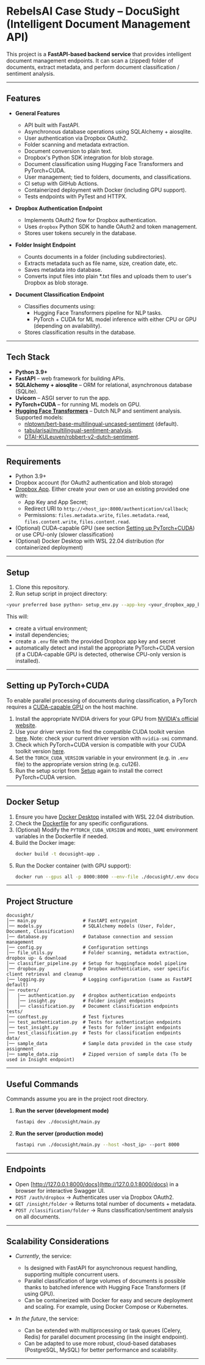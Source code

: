 # RebelsAI Case Study – DocuSight (Intelligent Document Management API)

This project is a **FastAPI-based backend service** that provides intelligent document management endpoints.
It can scan a (zipped) folder of documents, extract metadata, and perform document classification / sentiment analysis.

---

## Features
* **General Features**

  * API built with FastAPI.
  * Asynchronous database operations using SQLAlchemy + aiosqlite.
  * User authentication via Dropbox OAuth2.
  * Folder scanning and metadata extraction.
  * Document conversion to plain text.
  * Dropbox's Python SDK integration for blob storage.
  * Document classification using Hugging Face Transformers and PyTorch+CUDA.
  * User management; tied to folders, documents, and classifications.
  * CI setup with GitHub Actions.
  * Containerized deployment with Docker (including GPU support).
  * Tests endpoints with PyTest and HTTPX.

* **Dropbox Authentication Endpoint**

  * Implements OAuth2 flow for Dropbox authentication.
  * Uses `dropbox` Python SDK to handle OAuth2 and token management.
  * Stores user tokens securely in the database.

* **Folder Insight Endpoint**

  * Counts documents in a folder (including subdirectories).
  * Extracts metadata such as file name, size, creation date, etc.
  * Saves metadata into database.
  * Converts input files into plain *.txt files and uploads them to user's Dropbox as blob storage.

* **Document Classification Endpoint**

  * Classifies documents using:
    * Hugging Face Transformers pipeline for NLP tasks.
    * PyTorch + CUDA for ML model inference with either CPU or GPU (depending on availability).
  * Stores classification results in the database.
---

## Tech Stack

* **Python 3.9+**
* **FastAPI** – web framework for building APIs.
* **SQLAlchemy + aiosqlite** – ORM for relational, asynchronous database (SQLite).
* **Uvicorn** – ASGI server to run the app.
* **PyTorch+CUDA** – for running ML models on GPU.
* [**Hugging Face Transformers**](https://github.com/huggingface/transformers?tab=readme-ov-file) – Dutch NLP and sentiment analysis. Supported models: 
  * [nlptown/bert-base-multilingual-uncased-sentiment](https://huggingface.co/nlptown/bert-base-multilingual-uncased-sentiment) (default).
  * [tabularisai/multilingual-sentiment-analysis](https://huggingface.co/tabularisai/multilingual-sentiment-analysis).
  * [DTAI-KULeuven/robbert-v2-dutch-sentiment](https://huggingface.co/DTAI-KULeuven/robbert-v2-dutch-sentiment).
---

## Requirements
* Python 3.9+
* Dropbox account (for OAuth2 authentication and blob storage)
* [Dropbox App](https://www.dropbox.com/developers/apps?_tk=pilot_lp&_ad=topbar4&_camp=myapps). Either create your own or use an existing provided one with:
  * App Key and App Secret; 
  * Redirect URI to `http://<host_ip>:8000/authentication/callback`;
  * Permissions: `files.metadata.write`, `files.metadata.read`, `files.content.write`, `files.content.read`.
* (Optional) CUDA-capable GPU (see section [Setting up PyTorch+CUDA](#setting-up-pytorchcuda)) or use CPU-only (slower classification)
* (Optional) Docker Desktop with WSL 22.04 distribution (for containerized deployment)
---

## Setup
1. Clone this repository.
2. Run setup script in project directory:
  ```bash
  <your preferred base python> setup_env.py --app-key <your_dropbox_app_key> --app-secret <your_dropbox_app_secret>
  ```
This will:
* create a virtual environment;
* install dependencies;
* create a `.env` file with the provided Dropbox app key and secret
* automatically detect and install the appropriate PyTorch+CUDA version (if a CUDA-capable GPU is detected, otherwise CPU-only version is installed).

---

## Setting up PyTorch+CUDA
To enable parallel processing of documents during classification, a PyTorch requires a [CUDA-capable GPU]((https://developer.nvidia.com/cuda-gpus)) on the host machine.
1. Install the appropriate NVIDIA drivers for your GPU from [NVIDIA's official website](https://www.nvidia.com/Download/index.aspx).
2. Use your driver version to find the compatible CUDA toolkit version [here](https://docs.nvidia.com/cuda/cuda-toolkit-release-notes/index.html). Note: check your current driver version with `nvidia-smi` command.
3. Check which PyTorch+CUDA version is compatible with your CUDA toolkit version [here](https://pytorch.org/get-started/locally/).
4. Set the `TORCH_CUDA_VERSION` variable in your environment (e.g. in `.env` file) to the appropriate version string (e.g. cu126).
5. Run the setup script from [Setup](#setup) again to install the correct PyTorch+CUDA version.
---

## Docker Setup
1. Ensure you have [Docker Desktop](https://www.docker.com/products/docker-desktop/) installed with WSL 22.04 distribution.
2. Check the [Dockerfile](./Dockerfile) for any specific configurations.
3. (Optional) Modify the `PYTORCH_CUDA_VERSION` and `MODEL_NAME` environment variables in the Dockerfile if needed.
2. Build the Docker image:
   ```bash
   docker build -t docusight-app .
   ```
3. Run the Docker container (with GPU support):
   ```bash
   docker run --gpus all -p 8000:8000 --env-file ./docusight/.env docusight-app
   ```
---

## Project Structure

```
docusight/
│── main.py                 # FastAPI entrypoint
│── models.py               # SQLAlchemy models (User, Folder, Document, Classification)
│── database.py             # Database connection and session management
│── config.py               # Configuration settings
│── file_utils.py           # Folder scanning, metadata extraction, dropbox up- & download
│── classifier_pipeline.py  # Setup for huggingface model pipeline
│── dropbox.py              # Dropbox authentication, user specific client retrieval and cleanup
│── logging.py              # Logging configuration (same as FastAPI default)
│── routers/
│   |── authentication.py   # dropbox authentication endpoints
│   │── insight.py          # Folder insight endpoints
│   │── classification.py   # Document classification endpoints
tests/
│── conftest.py             # Test fixtures
│── test_authentication.py  # Tests for authentication endpoints
│── test_insight.py         # Tests for folder insight endpoints
│── test_classification.py  # Tests for classification endpoints
data/
│── sample_data             # Sample data provided in the case study assignment
│── sample_data.zip         # Zipped version of sample data (To be used in Insight endpoint)
```
---

## Useful Commands
Commands assume you are in the project root directory.
1. **Run the server (development mode)**

   ```bash
   fastapi dev ./docusight/main.py
   ```

2. **Run the server (production mode)**

   ```bash
   fastapi run ./docusight/main.py --host <host_ip> --port 8000
   ```
---

## Endpoints
*  Open [http://127.0.0.1:8000/docs](http://127.0.0.1:8000/docs) in a browser for interactive Swagger UI.
* `POST /auth/dropbox` → Authenticates user via Dropbox OAuth2.
* `GET /insight/folder` → Returns total number of documents + metadata.
* `POST /classification/folder` → Runs classification/sentiment analysis on all documents.
---

## Scalability Considerations

* _Currently_, the service:
  * Is designed with FastAPI for asynchronous request handling, supporting multiple concurrent users.
  * Parallel classification of large volumes of documents is possible thanks to batched inference with Hugging Face Transformers (if using GPU).
  * Can be containerized with Docker for easy and secure deployment and scaling. For example, using Docker Compose or Kubernetes.

* _In the future_, the service:
  * Can be extended with multiprocessing or task queues (Celery, Redis) for parallel document processing (in the insight endpoint).
  * Can be adapted to use more robust, cloud-based databases (PostgreSQL, MySQL) for better performance and scalability.
---